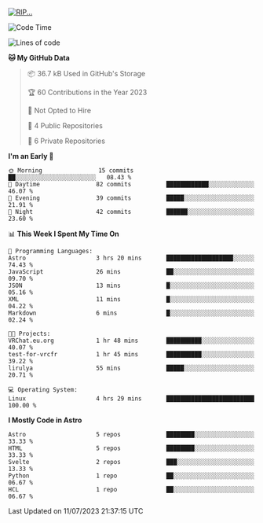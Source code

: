<p align="left">
  <a href="https://lirulya.github.io" title="Lirulya's Website">
    <img src="https://lanyard.cnrad.dev/api/1114315217640362107?theme=dark&hideStatus=true" alt="RIP...">
  </a>
</p>

<!--START_SECTION:waka-->
![Code Time](http://img.shields.io/badge/Code%20Time-4%20hrs%2057%20mins-blue)

![Lines of code](https://img.shields.io/badge/From%20Hello%20World%20I%27ve%20Written-61.3%20thousand%20lines%20of%20code-blue)

**🐱 My GitHub Data** 

> 📦 36.7 kB Used in GitHub's Storage 
 > 
> 🏆 60 Contributions in the Year 2023
 > 
> 🚫 Not Opted to Hire
 > 
> 📜 4 Public Repositories 
 > 
> 🔑 6 Private Repositories 
 > 
**I'm an Early 🐤** 

```text
🌞 Morning                15 commits          ██░░░░░░░░░░░░░░░░░░░░░░░   08.43 % 
🌆 Daytime                82 commits          ████████████░░░░░░░░░░░░░   46.07 % 
🌃 Evening                39 commits          █████░░░░░░░░░░░░░░░░░░░░   21.91 % 
🌙 Night                  42 commits          ██████░░░░░░░░░░░░░░░░░░░   23.60 % 
```


📊 **This Week I Spent My Time On** 

```text
💬 Programming Languages: 
Astro                    3 hrs 20 mins       ███████████████████░░░░░░   74.43 % 
JavaScript               26 mins             ██░░░░░░░░░░░░░░░░░░░░░░░   09.70 % 
JSON                     13 mins             █░░░░░░░░░░░░░░░░░░░░░░░░   05.16 % 
XML                      11 mins             █░░░░░░░░░░░░░░░░░░░░░░░░   04.22 % 
Markdown                 6 mins              █░░░░░░░░░░░░░░░░░░░░░░░░   02.24 % 

🐱‍💻 Projects: 
VRChat.eu.org            1 hr 48 mins        ██████████░░░░░░░░░░░░░░░   40.07 % 
test-for-vrcfr           1 hr 45 mins        ██████████░░░░░░░░░░░░░░░   39.22 % 
lirulya                  55 mins             █████░░░░░░░░░░░░░░░░░░░░   20.71 % 

💻 Operating System: 
Linux                    4 hrs 29 mins       █████████████████████████   100.00 % 
```

**I Mostly Code in Astro** 

```text
Astro                    5 repos             ████████░░░░░░░░░░░░░░░░░   33.33 % 
HTML                     5 repos             ████████░░░░░░░░░░░░░░░░░   33.33 % 
Svelte                   2 repos             ███░░░░░░░░░░░░░░░░░░░░░░   13.33 % 
Python                   1 repo              ██░░░░░░░░░░░░░░░░░░░░░░░   06.67 % 
HCL                      1 repo              ██░░░░░░░░░░░░░░░░░░░░░░░   06.67 % 
```




 Last Updated on 11/07/2023 21:37:15 UTC
<!--END_SECTION:waka-->
